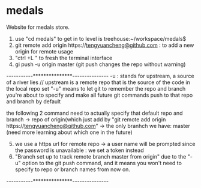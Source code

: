 # medals
Website for medals store.

1. use "cd medals" to get in to level is treehouse:~/workspace/medals$
2. git remote add origin https://tengyuancheng@github.com : to add a new origin for remote usage
3. "ctrl +L " to fresh the terminal interface
4. gi push -u origin master  (git push changes the repo without warning)

-----------***************---------------
  -u : stands for upstream, a source of a river lies
  // upstream is a remote repo that is the source of the code in the local repo
  set "-u" means to let git to remember the repo and branch you're about to specify
           and make all future git commands push to that repo and branch by default
 

the following 2 command need to actually specify that default repo and branch
-> repo of origin(which just add by "git remote add origin https://tengyuancheng@github.com"
-> the only branhch we have: master (need more learning about which one in the future)

5. we use a https url for remote repo -> a user name will be prompted
since the password is unavailable : we set a token instead
6. "Branch set up to track remote branch master from origin" due to the "-u" option to the git push command,
    and it means you won't need to specify to repo or branch names from now on.
    
-----------***************---------------

